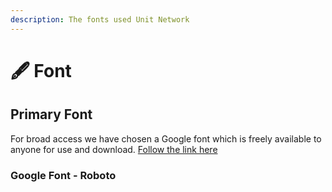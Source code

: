 ```yaml
---
description: The fonts used Unit Network
---
```


# 🖋 Font

## Primary Font

For broad access we have chosen a Google font which is freely available to anyone for use and download. [Follow the link here](https://fonts.google.com/specimen/Roboto?query=roboto)

### Google Font  - Roboto

